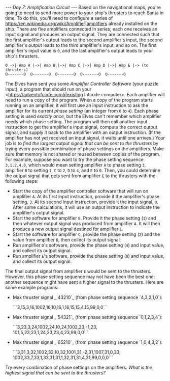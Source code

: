 *--- Day 7: Amplification Circuit ---*
Based on the navigational maps, you're going to need to send more power to your ship's thrusters to reach Santa in time. To do this, you'll need to configure a series of <https://en.wikipedia.org/wiki/Amplifier|amplifiers> already installed on the ship.
There are five amplifiers connected in series; each one receives an input signal and produces an output signal.  They are connected such that the first amplifier's output leads to the second amplifier's input, the second amplifier's output leads to the third amplifier's input, and so on.  The first amplifier's input value is `0`, and the last amplifier's output leads to your ship's thrusters.
```    O-------O  O-------O  O-------O  O-------O  O-------O
0 ->| Amp A |->| Amp B |->| Amp C |->| Amp D |->| Amp E |-> (to thrusters)
O-------O  O-------O  O-------O  O-------O  O-------O
```
The Elves have sent you some _Amplifier Controller Software_ (your puzzle input), a program that should run on your <https://adventofcode.com5|existing Intcode computer>. Each amplifier will need to run a copy of the program.
When a copy of the program starts running on an amplifier, it will first use an input instruction to ask the amplifier for its current _phase setting_ (an integer from `0` to `4`). Each phase setting is used _exactly once_, but the Elves can't remember which amplifier needs which phase setting.
The program will then call another input instruction to get the amplifier's input signal, compute the correct output signal, and supply it back to the amplifier with an output instruction. (If the amplifier has not yet received an input signal, it waits until one arrives.)
Your job is to _find the largest output signal that can be sent to the thrusters_ by trying every possible combination of phase settings on the amplifiers. Make sure that memory is not shared or reused between copies of the program.
For example, suppose you want to try the phase setting sequence `3,1,2,4,0`, which would mean setting amplifier `A` to phase setting `3`, amplifier `B` to setting `1`, `C` to `2`, `D` to `4`, and `E` to `0`. Then, you could determine the output signal that gets sent from amplifier `E` to the thrusters with the following steps:

- Start the copy of the amplifier controller software that will run on amplifier `A`. At its first input instruction, provide it the amplifier's phase setting, `3`.  At its second input instruction, provide it the input signal, `0`.  After some calculations, it will use an output instruction to indicate the amplifier's output signal.
- Start the software for amplifier `B`. Provide it the phase setting (`1`) and then whatever output signal was produced from amplifier `A`. It will then produce a new output signal destined for amplifier `C`.
- Start the software for amplifier `C`, provide the phase setting (`2`) and the value from amplifier `B`, then collect its output signal.
- Run amplifier `D`'s software, provide the phase setting (`4`) and input value, and collect its output signal.
- Run amplifier `E`'s software, provide the phase setting (`0`) and input value, and collect its output signal.

The final output signal from amplifier `E` would be sent to the thrusters. However, this phase setting sequence may not have been the best one; another sequence might have sent a higher signal to the thrusters.
Here are some example programs:

- <p>Max thruster signal _`43210`_ (from phase setting sequence `4,3,2,1,0`):</p>```3,15,3,16,1002,16,10,16,1,16,15,15,4,15,99,0,0```
- <p>Max thruster signal _`54321`_ (from phase setting sequence `0,1,2,3,4`):</p>```3,23,3,24,1002,24,10,24,1002,23,-1,23,<br/>101,5,23,23,1,24,23,23,4,23,99,0,0```
- <p>Max thruster signal _`65210`_ (from phase setting sequence `1,0,4,3,2`):</p>```3,31,3,32,1002,32,10,32,1001,31,-2,31,1007,31,0,33,<br/>1002,33,7,33,1,33,31,31,1,32,31,31,4,31,99,0,0,0```

Try every combination of phase settings on the amplifiers.  _What is the highest signal that can be sent to the thrusters?_

